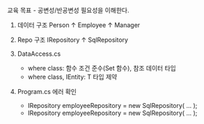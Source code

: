 ﻿교육 목표
	- 공변성/반공변성 필요성을 이해한다.


1. 데이터 구조
	Person
	↑
	Employee
	↑
	Manager


2. Repo 구조
	IRepository<T>
	↑
	SqlRepository<T>


3. DataAccess.cs
	- where class: 함수 조건 준수(Set<T> 함수), 참조 데이터 타입
	- where class, IEntity: T 타입 제약


4. Program.cs 에러 확인
	- IRepository<Manager> employeeRepository = new SqlRepository<Employee>( ... );
	- IRepository<Person> employeeRepository = new SqlRepository<Employee>( ... );

